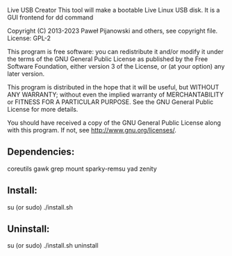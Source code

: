 Live USB Creator
This tool will make a bootable Live Linux USB disk. It is a GUI frontend for dd command

Copyright (C) 2013-2023 Paweł Pijanowski and others, see copyright file.
License: GPL-2

This program is free software: you can redistribute it and/or modify
it under the terms of the GNU General Public License as published by
the Free Software Foundation, either version 3 of the License, or
(at your option) any later version.

This program is distributed in the hope that it will be useful,
but WITHOUT ANY WARRANTY; without even the implied warranty of
MERCHANTABILITY or FITNESS FOR A PARTICULAR PURPOSE.  See the
GNU General Public License for more details.

You should have received a copy of the GNU General Public License
along with this program.  If not, see <http://www.gnu.org/licenses/>.

Dependencies:
-------------
coreutils
gawk
grep
mount
sparky-remsu
yad
zenity

Install:
-------------
su (or sudo) 
./install.sh

Uninstall:
-------------
su (or sudo)
./install.sh uninstall
